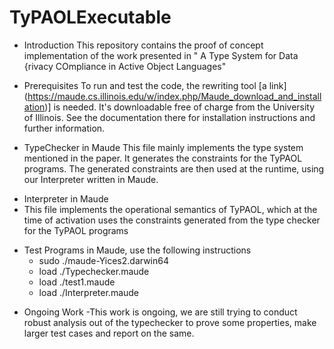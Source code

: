 # TyPAOLExecutable 

- Introduction
  This repository contains the proof of concept implementation of the work presented in  " A Type System for Data {rivacy COmpliance in Active Object Languages" 
*  Prerequisites
  To run and test the code, the rewriting tool [a link] (https://maude.cs.illinois.edu/w/index.php/Maude_download_and_installation)] is needed. It's downloadable free of charge from 
  the University of Illinois. See the documentation there for installation instructions and further information.
+ TypeChecker in Maude
  This file mainly implements the type system mentioned in the paper. It generates the constraints for the TyPAOL programs. The generated constraints are then used at the runtime, using our Interpreter written in Maude.
- Interpreter in Maude
- This file implements the operational semantics of TyPAOL, which at the time of activation uses the constraints generated from the type checker for the TyPAOL programs
* Test Programs in Maude, use the following instructions
  -  sudo ./maude-Yices2.darwin64
  -  load ./Typechecker.maude
  -  load ./test1.maude
  -  load ./Interpreter.maude
- Ongoing Work
    -This work is ongoing, we are still trying to conduct robust analysis out of the typechecker to prove some properties, make larger test cases and report on the same. 

